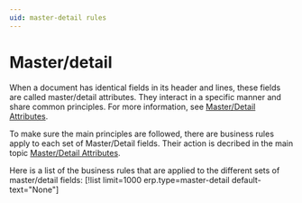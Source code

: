 ```yaml
---
uid: master-detail rules
---
```


# Master/detail 

When a document has identical fields in its header and lines, these fields are called master/detail attributes. They interact in a specific manner and share common principles. For more information, see [Master/Detail Attributes](xref:master-detail). 

To make sure the main principles are followed, there are business rules apply to each set of Master/Detail fields. Their action is decribed in the main topic [Master/Detail Attributes](xref:master-detail).

Here is a list of the business rules that are applied to the different sets of master/detail fields:
[!list limit=1000 erp.type=master-detail default-text="None"]

